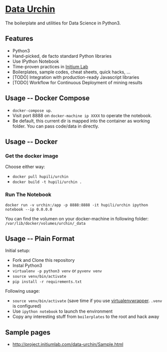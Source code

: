 # [Data Urchin](https://github.com/initiumlab/data-urchin)

The boilerplate and utilities for Data Science in Python3.

## Features

* Python3
* Hand-picked, de facto standard Python libraries
* Use IPython Notebook
* Time-proven practices in [Initium Lab](http://initiumlab.com)
* Boilerplates, sample codes, cheat sheets, quick hacks, ...
* [TODO] Integration with production-ready Javascript libraries
* [TODO] Workflow for Continuous Deployment of mining results

## Usage -- Docker Compose

* `docker-compose up`.
* Visit port 8888 on `docker-machine ip XXXX` to operate the notebook.
* Be default, this current dir is mapped into the container as working folder. You can pass code/data in directly.

## Usage -- Docker

### Get the docker image

Choose either way:

* `docker pull hupili/urchin`
* `docker build -t hupili/urchin .`

### Run The Notebook

```
docker run -v urchin:/app -p 8888:8888 -it hupili/urchin ipython notebook --ip 0.0.0.0
```

You can find the volumen on your docker-machine in following folder:
`/var/lib/docker/volumes/urchin/_data`

## Usage -- Plain Format

Initial setup:

* Fork and Clone this repository
* Instal Python3
* `virtualenv -p python3 venv` or `pyvenv venv`
* `source venv/bin/activate`
* `pip install -r requirements.txt`

Following usage:

* `source venv/bin/activate` (save time if you use [virtualenvwrapper](https://virtualenvwrapper.readthedocs.org/en/latest/). `.venv` is configured)
* Use `ipython notebook` to launch the environment
* Copy any interesting stuff from `boilerplates` to the root and hack away

## Sample pages

* http://project.initiumlab.com/data-urchin/Sample.html

